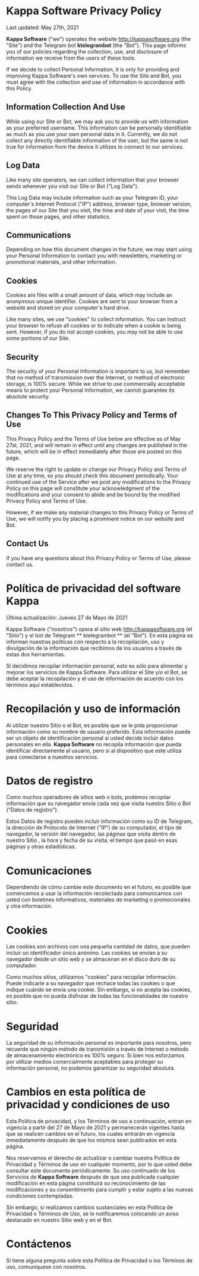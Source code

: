 # Kappa Software Privacy Policy
Last updated: May 27th, 2021

**Kappa Software** ("we") operates the website http://kappasoftware.org (the "Site") and the Telegram bot **ktelegrambot** (the "Bot"). This page informs you of our policies regarding the collection, use, and disclosure of information we receive from the users of these tools.

If we decide to collect Personal Information, it is only for providing and improving Kappa Software's own services. To use the Site and Bot, you must agree with the collection and use of information in accordance with this Policy.

## Information Collection And Use
While using our Site or Bot, we may ask you to provide us with information as your preferred username. This information can be personally identifiable as much as you use your own personal data in it. Currently, we do not collect any directly identifiable information of the user, but the same is not true for information from the device it utilizes to connect to our services.

## Log Data
Like many site operators, we can collect information that your browser sends whenever you visit our Site or Bot ("Log Data").

This Log Data may include information such as your Telegram ID, your computer's Internet Protocol ("IP") address, browser type, browser version, the pages of our Site that you visit, the time and date of your visit, the time spent on those pages, and other statistics.

## Communications
Depending on how this document changes in the future, we may start using your Personal Information to contact you with newsletters, marketing or promotional materials, and other information.

## Cookies
Cookies are files with a small amount of data, which may include an anonymous unique identifier. Cookies are sent to your browser from a website and stored on your computer's hard drive.

Like many sites, we use "cookies" to collect information. You can instruct your browser to refuse all cookies or to indicate when a cookie is being sent. However, if you do not accept cookies, you may not be able to use some portions of our Site.

## Security
The security of your Personal Information is important to us, but remember that no method of transmission over the Internet, or method of electronic storage, is 100% secure. While we strive to use commercially acceptable means to protect your Personal Information, we cannot guarantee its absolute security.

## Changes To This Privacy Policy and Terms of Use
This Privacy Policy and the Terms of Use below are effective as of May 27st, 2021, and will remain in effect until any changes are published in the future, which will be in effect immediately after those are posted on this page.

We reserve the right to update or change our Privacy Policy and Terms of Use at any time, so you should check this document periodically. Your continued use of the Service after we post any modifications to the Privacy Policy on this page will constitute your acknowledgment of the modifications and your consent to abide and be bound by the modified Privacy Policy and Terms of Use.

However, if we make any material changes to this Privacy Policy or Terms of Use, we will notify you by placing a prominent notice on our website and Bot.

## Contact Us
If you have any questions about this Privacy Policy or Terms of Use, please contact us.



# Política de privacidad del software Kappa
Última actualización: Jueves 27 de Mayo de 2021

Kappa Software ("nosotros") opera el sitio web http://kappasoftware.org (el "Sitio") y el bot de Telegram ** ktelegrambot ** (el "Bot"). En esta página se informan nuestras políticas con respecto a la recopilación, uso y divulgación de la información que recibimos de los usuarios a través de estas dos herramientas.

Si decidimos recopilar información personal, esto es sólo para alimentar y mejorar los servicios de Kappa Software. Para utilizar el Site y/o el Bot, se debe aceptar la recopilación y el uso de información de acuerdo con los términos aquí establecidos.

# Recopilación y uso de información

Al utilizar nuestro Sitio o el Bot, es posible que se le pida proporcionar información como su nombre de usuario preferido. Esta información puede ser un objeto de identificación personal si usted decide incluir datos personales en ella. **Kappa Software** no recopila información que pueda identificar directamente al usuario, pero si al dispositivo que este utiliza para conectarse a nuestros servicios.

# Datos de registro
Como muchos operadores de sitios web o bots, podemos recopilar información que su navegador envía cada vez que visita nuestro Sitio o Bot ("Datos de registro").

Estos Datos de registro pueden incluir información como su ID de Telegram, la dirección de Protocolo de Internet ("IP") de su computador, el tipo de navegador, la versión del navegador, las páginas que visita dentro de  nuestro Sitio , la hora y fecha de su visita, el tiempo que pasó en esas páginas y otras estadísticas.

# Comunicaciones
Dependiendo de cómo cambie este documento en el futuro, es posible que comencemos a usar la información recolectada para comunicarnos con usted con boletines informativos, materiales de marketing o promocionales y otra información.

# Cookies
Las cookies son archivos con una pequeña cantidad de datos, que pueden incluir un identificador único anónimo. Las cookies se envían a su navegador desde un sitio web y se almacenan en el disco duro de su computador.

Como muchos sitios, utilizamos "cookies" para recopilar información. Puede indicarle a su navegador que rechace todas las cookies o que indique cuándo se envía una cookie. Sin embargo, si no acepta las cookies, es posible que no pueda disfrutar de todas las funcionalidades de nuestro sitio.

# Seguridad
La seguridad de su información personal es importante para nosotros, pero recuerde que ningún método de transmisión a través de Internet o método de almacenamiento electrónico es 100% seguro. Si bien nos esforzamos por utilizar medios comercialmente aceptables para proteger su información personal, no podemos garantizar su seguridad absoluta.

# Cambios en esta política de privacidad y condiciones de uso
Esta Política de privacidad, y los Términos de uso a continuación, entran en vigencia a partir del 27 de Mayo de 2021 y permanecerán vigentes hasta que se realicen cambios en el futuro, los cuales entrarán en vigencia inmediatamente después de que los mismos sean publicados en esta página.

Nos reservamos el derecho de actualizar o cambiar nuestra Política de Privacidad y Términos de uso en cualquier momento, por lo que usted debe consultar este documento periódicamente. Su uso continuado de los Servicios de **Kappa Software** después de que sea publicada cualquier modificación en esta página constituirá su reconocimiento de las modificaciones y su consentimiento para cumplir y estar sujeto a las nuevas condiciones contempladas.

Sin embargo, si realizamos cambios sustanciales en esta Política de Privacidad o Términos de Uso, se lo notificaremos colocando un aviso destacado en nuestro Sitio web y en el Bot.

# Contáctenos
Si tiene alguna pregunta sobre esta Política de Privacidad o los Términos de uso, comuníquese con nosotros.
